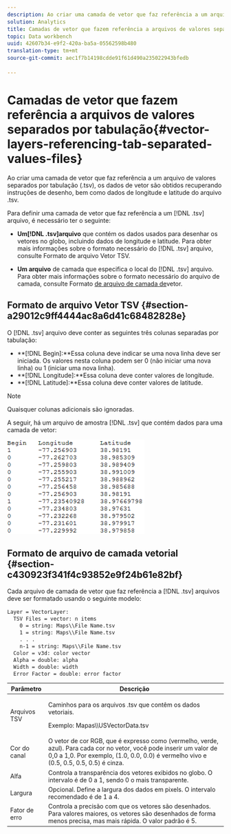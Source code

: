 ```yaml
---
description: Ao criar uma camada de vetor que faz referência a um arquivo de valores separados por tabulação (.tsv), os dados de vetor são obtidos recuperando instruções de desenho, bem como dados de longitude e latitude do arquivo .tsv.
solution: Analytics
title: Camadas de vetor que fazem referência a arquivos de valores separados por tabulação
topic: Data workbench
uuid: 42607b34-e9f2-420a-ba5a-05562598b480
translation-type: tm+mt
source-git-commit: aec1f7b14198cdde91f61d490a235022943bfedb

---
```



# Camadas de vetor que fazem referência a arquivos de valores separados por tabulação{#vector-layers-referencing-tab-separated-values-files}

Ao criar uma camada de vetor que faz referência a um arquivo de valores separados por tabulação (.tsv), os dados de vetor são obtidos recuperando instruções de desenho, bem como dados de longitude e latitude do arquivo .tsv.

Para definir uma camada de vetor que faz referência a um [!DNL .tsv] arquivo, é necessário ter o seguinte:

* **Um[!DNL .tsv]arquivo** que contém os dados usados para desenhar os vetores no globo, incluindo dados de longitude e latitude. Para obter mais informações sobre o formato necessário do [!DNL .tsv] arquivo, consulte Formato [](../../../../home/c-geo-oview/c-wk-img-lyrs/c-wk-vctr-lyrs/c-tab-sep-val-files.md#section-a29012c9ff4444ac8a6d41c68482828e)de arquivo Vetor TSV.

* **Um arquivo** de camada que especifica o local do [!DNL .tsv] arquivo. Para obter mais informações sobre o formato necessário do arquivo de camada, consulte Formato [de arquivo de camada de](../../../../home/c-geo-oview/c-wk-img-lyrs/c-wk-vctr-lyrs/c-tab-sep-val-files.md#section-c430923f341f4c93852e9f24b61e82bf)vetor.

## Formato de arquivo Vetor TSV {#section-a29012c9ff4444ac8a6d41c68482828e}

O [!DNL .tsv] arquivo deve conter as seguintes três colunas separadas por tabulação:

* **[!DNL Begin]:**Essa coluna deve indicar se uma nova linha deve ser iniciada. Os valores nesta coluna podem ser 0 (não iniciar uma nova linha) ou 1 (iniciar uma nova linha).
* **[!DNL Longitude]:**Essa coluna deve conter valores de longitude.
* **[!DNL Latitude]:**Essa coluna deve conter valores de latitude.

>[!NOTE]
>
>Quaisquer colunas adicionais são ignoradas.

A seguir, há um arquivo de amostra [!DNL .tsv] que contém dados para uma camada de vetor:

![](assets/tsv_vectorlayer.png)

## Formato de arquivo de camada vetorial {#section-c430923f341f4c93852e9f24b61e82bf}

Cada arquivo de camada de vetor que faz referência a [!DNL .tsv] arquivos deve ser formatado usando o seguinte modelo:

```
Layer = VectorLayer:
  TSV Files = vector: n items
    0 = string: Maps\\File Name.tsv
    1 = string: Maps\\File Name.tsv
    . . .
    n-1 = string: Maps\\File Name.tsv
  Color = v3d: color vector
  Alpha = double: alpha
  Width = double: width
  Error Factor = double: error factor
```

<table id="table_152F73536AB9403AB43854B81D6A9A15"> 
 <thead> 
  <tr> 
   <th colname="col1" class="entry"> Parâmetro </th> 
   <th colname="col2" class="entry"> Descrição </th> 
  </tr> 
 </thead>
 <tbody> 
  <tr> 
   <td colname="col1"> Arquivos TSV </td> 
   <td colname="col2"> <p>Caminhos para os arquivos <span class="filepath"> .tsv</span> que contêm os dados vetoriais. </p> <p>Exemplo: <span class="filepath"> Mapas\\USVectorData.tsv</span> </p> </td> 
  </tr> 
  <tr> 
   <td colname="col1"> Cor do canal </td> 
   <td colname="col2"> O vetor de cor RGB, que é expresso como (vermelho, verde, azul). Para cada cor no vetor, você pode inserir um valor de 0,0 a 1,0. Por exemplo, (1.0, 0.0, 0.0) é vermelho vivo e (0.5, 0.5, 0.5, 0.5) é cinza. </td> 
  </tr> 
  <tr> 
   <td colname="col1"> Alfa </td> 
   <td colname="col2"> Controla a transparência dos vetores exibidos no globo. O intervalo é de 0 a 1, sendo 0 o mais transparente. </td> 
  </tr> 
  <tr> 
   <td colname="col1"> Largura </td> 
   <td colname="col2"> Opcional. Define a largura dos dados em pixels. O intervalo recomendado é de 1 a 4. </td> 
  </tr> 
  <tr> 
   <td colname="col1"> Fator de erro </td> 
   <td colname="col2"> Controla a precisão com que os vetores são desenhados. Para valores maiores, os vetores são desenhados de forma menos precisa, mas mais rápida. O valor padrão é 5. </td> 
  </tr> 
 </tbody> 
</table>

